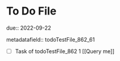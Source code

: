 # To Do File

due:: 2022-09-22

metadatafield:: todoTestFile_862_61

- [ ] Task of todoTestFile_862 1 [[Query me]]
